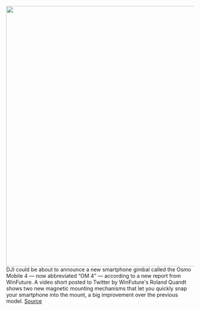 <img src='https://cdn.vox-cdn.com/thumbor/fi3k58K3TbyV6tN23Gvfz5LLFmE=/0x0:420x280/1200x0/filters:focal(0x0:420x280):no_upscale()/cdn.vox-cdn.com/uploads/chorus_asset/file/21813991/DJI_Osmo_Mobile_4_1598353222_0_11.jpg' width='700px' /><br/>
DJI could be about to announce a new smartphone gimbal called the Osmo Mobile 4 — now abbreviated “OM 4” — according to a new report from WinFuture. A video short posted to Twitter by WinFuture's Roland Quandt shows two new magnetic mounting mechanisms that let you quickly snap your smartphone into the mount, a big improvement over the previous model.
<a href='https://www.theverge.com/2020/8/25/21400627/dji-osmo-mobile-4-trailer-leak-magnetic-mount-dynamic-zoom'> Source <a/>